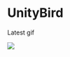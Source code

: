 UnityBird
=========

Latest gif

<img src="https://cloud.githubusercontent.com/assets/1802419/3210677/ac3aee54-eed9-11e3-8e2d-b1ff58c36b17.gif">